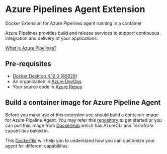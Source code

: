 # Azure Pipelines Agent Extension
Docker Extension for Azure Pipelines agent running in a container

Azure Pipelines provides build and release services to support continuous integration and delivery of your applications.  

[What is Azure Pipelines?](https://learn.microsoft.com/en-us/azure/devops/pipelines/get-started/what-is-azure-pipelines?view=azure-devops)

## Pre-requisites
 * [Docker Desktop 4.12.0 (85629)](https://www.docker.com/products/docker-desktop/)
 * An organization in [Azure DevOps](https://learn.microsoft.com/en-us/azure/devops/organizations/accounts/create-organization?view=azure-devops)
 *  Your source code in [Azure Repos](https://learn.microsoft.com/en-us/azure/devops/repos/get-started/what-is-repos?view=azure-devops)

## Build a container image for Azure Pipeline Agent
Before you make use of this extension you should build a container image for Azure Pipeline Agent. You may refer this [repository](https://github.com/sujaypillai/azure-pipelines-agent) to get started or you can pull this image from [DockerHub](https://hub.docker.com/repository/docker/sujaypillai/azpipelineagent) which has AzureCLI and Terraform capabilities baked in.

This [Dockerfile](https://github.com/sujaypillai/azure-pipelines-agent/blob/main/Dockerfile.20.10.2) will help you to understand how you can customize your agent for different capabilities.


